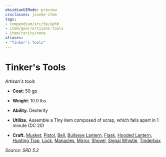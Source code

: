 ```yaml
---
obsidianUIMode: preview
cssclasses: json5e-item
tags:
- compendium/src/5e/xphb
- item/gear/artisans-tools
- item/rarity/none
aliases: 
- "Tinker's Tools"
---
```

# Tinker's Tools
*Artisan's tools*  

- **Cost**: 50 gp
- **Weight**: 10.0 lbs.

- **Ability.** Dexterity  
- **Utilize.** Assemble a Tiny item composed of scrap, which falls apart in 1 minute (DC 20)  
- **Craft.** [Musket](compendium/items/musket-xphb.md), [Pistol](compendium/items/pistol-xphb.md), [Bell](compendium/items/bell-xphb.md), [Bullseye Lantern](compendium/items/bullseye-lantern-xphb.md), [Flask](compendium/items/flask-xphb.md), [Hooded Lantern](compendium/items/hooded-lantern-xphb.md), [Hunting Trap](compendium/items/hunting-trap-xphb.md), [Lock](compendium/items/lock-xphb.md), [Manacles](compendium/items/manacles-xphb.md), [Mirror](compendium/items/mirror-xphb.md), [Shovel](compendium/items/shovel-xphb.md), [Signal Whistle](compendium/items/signal-whistle-xphb.md), [Tinderbox](compendium/items/tinderbox-xphb.md)  

*Source: SRD 5.2*